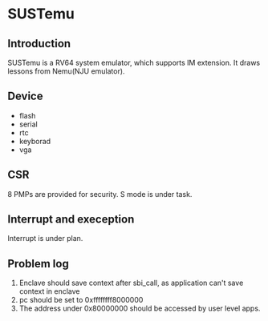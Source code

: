 # SUSTemu
## Introduction
  SUSTemu is a RV64 system emulator, which supports IM extension. It draws lessons from Nemu(NJU emulator).

## Device  
  * flash
  * serial
  * rtc
  * keyborad
  * vga

## CSR
  8 PMPs are provided for security. S mode is under task.
  
## Interrupt and exeception
  Interrupt is under plan.

## Problem log
1. Enclave should save context after sbi_call, as application can't save context in enclave
2. pc should be set to 0xffffffff8000000
3. The address under 0x80000000 should be accessed by user level apps.
 
